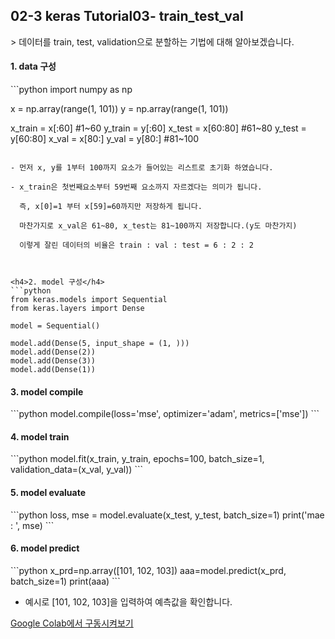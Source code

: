 <h2> 02-3 keras Tutorial03- train_test_val</h2>
> 데이터를 train, test, validation으로 분할하는 기법에 대해 알아보겠습니다.



<h4>1. data 구성</h4>
```python import numpy as np

x = np.array(range(1, 101))
y = np.array(range(1, 101))

x_train = x[:60]  #1~60
y_train = y[:60] 
x_test = x[60:80] #61~80
y_test = y[60:80]
x_val = x[80:]
y_val = y[80:]    #81~100

```

- 먼저 x, y를 1부터 100까지 요소가 들어있는 리스트로 초기화 하였습니다.

- x_train은 첫번째요소부터 59번째 요소까지 자르겠다는 의미가 됩니다.

  즉, x[0]=1 부터 x[59]=60까지만 저장하게 됩니다.

  마찬가지로 x_val은 61~80, x_test는 81~100까지 저장합니다.(y도 마찬가지)

  이렇게 잘린 데이터의 비율은 train : val : test = 6 : 2 : 2



<h4>2. model 구성</h4>
```python
from keras.models import Sequential
from keras.layers import Dense

model = Sequential()

model.add(Dense(5, input_shape = (1, )))
model.add(Dense(2))
model.add(Dense(3))
model.add(Dense(1))
```



<h4>3. model compile</h4>
```python
model.compile(loss='mse', optimizer='adam', metrics=['mse'])
```



<h4>4. model train</h4>
```python
model.fit(x_train, y_train, epochs=100, batch_size=1, validation_data=(x_val, y_val))
```



<h4>5. model evaluate</h4>
```python
loss, mse = model.evaluate(x_test, y_test, batch_size=1)
print('mae : ', mse)
```



<h4>6. model predict</h4>
```python
x_prd=np.array([101, 102, 103])
aaa=model.predict(x_prd, batch_size=1)
print(aaa)
```

- 예시로 [101, 102, 103]을 입력하여 예측값을 확인합니다.



[Google Colab에서 구동시켜보기](https://colab.research.google.com/github/elbicuderri/keras_tutorial/blob/master/keras02-2_train_test_val.py)
